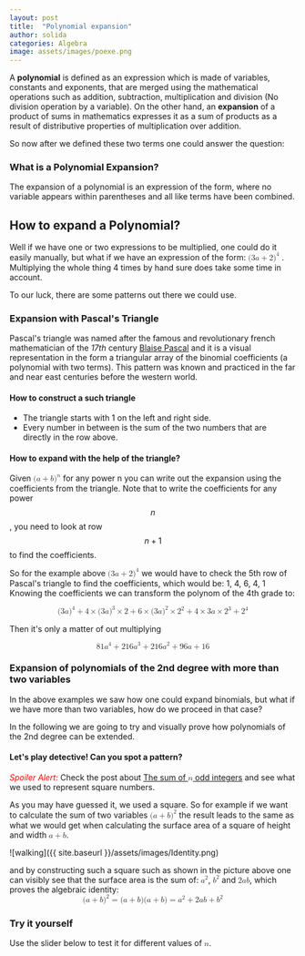 ```yaml
---
layout: post
title:  "Polynomial expansion"
author: solida
categories: Algebra
image: assets/images/poexe.png
---
```

A **polynomial** is defined as an expression which is made of variables, constants and exponents, that are merged 
using the mathematical operations such as addition, subtraction, multiplication and division (No division operation by a variable).
On the other hand, an **expansion** of a product of sums in mathematics expresses it as a sum of products as a result of distributive properties of multiplication over addition.

So now after we defined these two terms one could answer the question:
### What is a Polynomial Expansion?
The expansion of a polynomial is an expression of the form, where no variable appears within parentheses and all like terms have been combined.

## How to expand a Polynomial?

Well if we have one or two expressions to be multiplied, one could do it easily manually, but what if we have an expression of the form: <math display="inline"> <mrow> <mo form="prefix" stretchy="false">(</mo> <mn>3</mn> <mi>a</mi> <mo>+</mo> <mn>2</mn> <msup> <mo form="postfix" stretchy="false">)</mo> <mn>4</mn> </msup> </mrow> </math> .
Multiplying the whole thing 4 times by hand sure does take some time in account. 
<p>To our luck, there are some patterns out there 
we could use.</p>

### Expansion with Pascal's Triangle

Pascal's triangle was named after the famous and revolutionary french mathematician of the *17th* century [Blaise Pascal](https://en.wikipedia.org/wiki/Blaise_Pascal)
and it is a visual representation in the form a triangular array of the binomial coefficients (a polynomial with two terms). This pattern was known and practiced in the far and near east centuries before the western world.

#### How to construct a such triangle
- The triangle starts with 1 on the left and right side. 
- Every number in between is the sum of the two numbers that are directly in the row above.

#### How to expand with the help of the triangle?
Given  <math display="inline"><mrow><mo form="prefix" stretchy="false">(</mo><mi>a</mi><mo>+</mo><mi>b</mi><msup><mo form="postfix" stretchy="false">)</mo><mi>n</mi></msup></mrow></math>
for any power  n  you can write out the expansion using the coefficients from the triangle. 
Note that to write the coefficients for any power $$n$$, you need to look at row $$n+1$$ to find the coefficients.

<div id="observablehq-c7e957ce">
  <div class="observablehq-viewof-values"></div>
  <div class="observablehq-pascal"></div>
</div>
<script type="module">
  import {Runtime, Inspector} from "https://cdn.jsdelivr.net/npm/@observablehq/runtime@4/dist/runtime.js";
  import define from "https://api.observablehq.com/@864af2bf64442aa6/pascals-sierpinski.js?v=3";
  (new Runtime).module(define, name => {
    if (name === "viewof values") return Inspector.into("#observablehq-c7e957ce .observablehq-viewof-values")();
    if (name === "pascal") return Inspector.into("#observablehq-c7e957ce .observablehq-pascal")();
  });
</script>

So for the example above <math display="inline"> <mrow> <mo form="prefix" stretchy="false">(</mo> <mn>3</mn> <mi>a</mi> <mo>+</mo> <mn>2</mn> <msup> <mo form="postfix" stretchy="false">)</mo> <mn>4</mn> </msup> </mrow> </math> 
we would have to check the 5th row of Pascal's triangle to find the coefficients, which would be: 1, 4, 6, 4, 1
Knowing the coefficients we can transform the polynom of the 4th grade to:

<math display="block">
  <mrow>
    <mo form="prefix" stretchy="false">(</mo>
    <mn>3</mn>
    <mi>a</mi>
    <msup>
      <mo form="postfix" stretchy="false">)</mo>
      <mn>4</mn>
    </msup>
    <mo>+</mo>
    <mn>4</mn>
    <mo>&times;</mo>
    <mo form="prefix" stretchy="false">(</mo>
    <mn>3</mn>
    <mi>a</mi>
    <msup>
      <mo form="postfix" stretchy="false">)</mo>
      <mn>3</mn>
    </msup>
    <mo>&times;</mo>
    <mn>2</mn>
    <mo>+</mo>
    <mn>6</mn>
    <mo>&times;</mo>
    <mo form="prefix" stretchy="false">(</mo>
    <mn>3</mn>
    <mi>a</mi>
    <msup>
      <mo form="postfix" stretchy="false">)</mo>
      <mn>2</mn>
    </msup>
    <mo>&times;</mo>
    <msup>
      <mn>2</mn>
      <mn>2</mn>
    </msup>
    <mo>+</mo>
    <mn>4</mn>
    <mo>&times;</mo>
    <mn>3</mn>
    <mi>a</mi>
    <mo>&times;</mo>
    <msup>
      <mn>2</mn>
      <mn>3</mn>
    </msup>
    <mo>+</mo>
    <msup>
      <mn>2</mn>
      <mn>4</mn>
    </msup>
  </mrow>
</math>

Then it's only a matter of out multiplying 

<math display="block">
  <mrow>
    <mn>81</mn>
    <msup>
      <mi>a</mi>
      <mn>4</mn>
    </msup>
    <mo>+</mo>
    <mn>216</mn>
    <msup>
      <mi>a</mi>
      <mn>3</mn>
    </msup>
    <mo>+</mo>
    <mn>216</mn>
    <msup>
      <mi>a</mi>
      <mn>2</mn>
    </msup>
    <mo>+</mo>
    <mn>96</mn>
    <mi>a</mi>
    <mo>+</mo>
    <mn>16</mn>
  </mrow>
</math>

### Expansion of polynomials of the 2nd degree with more than two variables
In the above examples we saw how one could expand binomials, but what if we have more than two variables, how do we proceed in that case?

In the following we are going to try and visually prove how polynomials of the 2nd degree can be extended.
#### Let's play detective! Can you spot a pattern?
<span style="color: red;">*Spoiler Alert:*</span> Check the post about [The sum of <math display="inline"><mi>n</mi></math> odd integers](https://visualproofs.github.io/series/algebra/2022/04/15/n-odd-numbers.html)
and see what we used to represent square numbers.

As you may have guessed it, we used a square. So for example if we want to calculate the sum of two variables <math display="inline"><mrow><mo form="prefix" stretchy="false">(</mo><mi>a</mi><mo>+</mo><mi>b</mi><msup><mo form="postfix" stretchy="false">)</mo><mn>2</mn></msup> </mrow> </math>
the result leads to the same as what we would get when calculating the surface area of a square of height and width <math display="inline"><mi>a</mi><mo>+</mo><mi>b</mi></math>.

![walking]({{ site.baseurl }}/assets/images/Identity.png)

and by constructing such a square such as shown in the picture above one can visibly see that the surface area is the sum of:  <math display="inline"><msup><mi>a</mi><mn>2</mn></msup></math>, <math display="inline"><msup><mi>b</mi><mn>2</mn></msup></math> and <math display="inline"><mrow><mn>2</mn><mi>a</mi><mi>b</mi></mrow></math>, which proves
the algebraic identity:
<math display="block"><mrow><mo form="prefix" stretchy="false">(</mo><mi>a</mi><mo>+</mo><mi>b</mi><msup><mo form="postfix" stretchy="false">)</mo><mn>2</mn></msup><mo>=</mo><mo form="prefix" stretchy="false">(</mo><mi>a</mi><mo>+</mo><mi>b</mi><mo form="postfix" stretchy="false">)</mo><mo form="prefix" stretchy="false">(</mo><mi>a</mi><mo>+</mo><mi>b</mi><mo form="postfix" stretchy="false">)</mo><mo>=</mo><msup><mi>a</mi><mn>2</mn></msup><mo>+</mo><mn>2</mn><mi>a</mi><mi>b</mi><mo>+</mo><msup><mi>b</mi><mn>2</mn></msup></mrow></math>
### Try it yourself

Use the slider below to test it for different values of <math display="inline"><mi>n</mi></math>.
<div id="observablehq-fc37ba2b">
  <div class="observablehq-viewof-numVars"></div>
  <div class="observablehq-numVars"></div>
  <div class="observablehq-binomial"></div>
  <div class="observablehq-rectData"></div>
  <div class="observablehq-formula"></div>
  <div class="observablehq-rs"></div>
  <div class="observablehq-ithLetter"></div>
  <div class="observablehq-color"></div>
  <div class="observablehq-d3"></div>
</div>
<script type="module">
  import {Runtime, Inspector} from "https://cdn.jsdelivr.net/npm/@observablehq/runtime@4/dist/runtime.js";
  import define from "https://api.observablehq.com/@864af2bf64442aa6/a-b-c-2.js?v=3";
  (new Runtime).module(define, name => {
    if (name === "viewof numVars") return Inspector.into("#observablehq-fc37ba2b .observablehq-viewof-numVars")();
    if (name === "numVars") return Inspector.into("#observablehq-fc37ba2b .observablehq-numVars")();
    if (name === "binomial") return Inspector.into("#observablehq-fc37ba2b .observablehq-binomial")();
  });
</script>